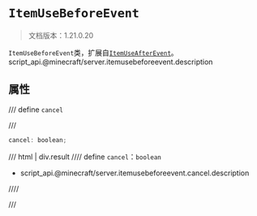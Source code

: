 # `ItemUseBeforeEvent`

> 文档版本：1.21.0.20

`ItemUseBeforeEvent`类，扩展自[`ItemUseAfterEvent`](./itemuseafterevent.md)。script_api.@minecraft/server.itemusebeforeevent.description

## 属性

/// define
`cancel`


///

```js
cancel: boolean;
```

/// html | div.result
//// define
`cancel`：`boolean`

- script_api.@minecraft/server.itemusebeforeevent.cancel.description


////

///

